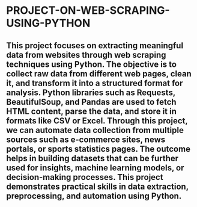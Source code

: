 # PROJECT-ON-WEB-SCRAPING-USING-PYTHON
## This project focuses on extracting meaningful data from websites through web scraping techniques using Python. The objective is to collect raw data from different web pages, clean it, and transform it into a structured format for analysis. Python libraries such as Requests, BeautifulSoup, and Pandas are used to fetch HTML content, parse the data, and store it in formats like CSV or Excel. Through this project, we can automate data collection from multiple sources such as e-commerce sites, news portals, or sports statistics pages. The outcome helps in building datasets that can be further used for insights, machine learning models, or decision-making processes. This project demonstrates practical skills in data extraction, preprocessing, and automation using Python.
